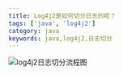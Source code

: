 ```yaml
---
title: Log4j2是如何切分日志的呢？
tags: ['java', 'log4j2']
category: java
keywords: java,log4j2,日志切分
---
```


![log4j2日志切分流程图](https://github.com/buildupchao/ImgStore/blob/master/Java/log4j2/Flume-Log4j2-split-log-logic-open.png?raw=true)

